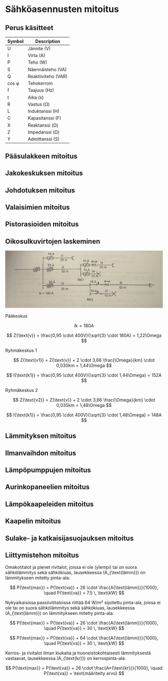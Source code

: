 # Sähköasennusten mitoitus

## Perus käsitteet

| Symbol | Description         |
| ------ | ------------------- |
| U      | Jännite (V)         |
| I      | Virta (A)           |
| P      | Teho (W)            |
| S      | Näennäisteho (VA)   |
| Q      | Reaktiiviteho (VAR) |
| cos φ  | Tehokerroin         |
| f      | Taajuus (Hz)        |
| t      | Aika (s)            |
| R      | Vastus (Ω)          |
| L      | Induktanssi (H)     |
| C      | Kapasitanssi (F)    |
| X      | Reaktanssi (Ω)      |
| Z      | Impedanssi (Ω)      |
| Y      | Admittanssi (S)     |

## Pääsulakkeen mitoitus

## Jakokeskuksen mitoitus

## Johdotuksen mitoitus

## Valaisimien mitoitus

## Pistorasioiden mitoitus

## Oikosulkuvirtojen laskeminen

![Esimerkki](images/example1.jpg)

Pääkeskus

$$
I{\text{k}} = 180A
$$

$$
Z{\text{v}} = \frac{0,95 \cdot 400V}{\sqrt{3} \cdot 180A} = 1,22\Omega
$$

Ryhmäkeskus 1

$$
Z{\text{v1}} = Z{\text{v}} + 2 \cdot 3,66 \frac{\Omega}{km} \cdot 0,030km = 1,44\Omega
$$

$$
I{\text{k1}} = \frac{0,95 \cdot 400V}{\sqrt{3} \cdot 1,44\Omega} = 152A
$$

Ryhmäkeskus 2

$$
Z{\text{v2}} = Z{\text{v}} + 2 \cdot 3,66 \frac{\Omega}{km} \cdot 0,035km = 1,48\Omega
$$

$$
I{\text{k1}} = \frac{0,95 \cdot 400V}{\sqrt{3} \cdot 1,48\Omega} = 148A
$$

## Lämmityksen mitoitus

## Ilmanvaihdon mitoitus

## Lämpöpumppujen mitoitus

## Aurinkopaneelien mitoitus

## Lämpökaapeleiden mitoitus

## Kaapelin mitoitus

## Sulake- ja katkaisijasuojauksen mitoitus

## Liittymistehon mitoitus

Omakotitalot ja pienet rivitalot, joissa ei ole (ylempi) tai on suora sähkölämmitys sekä sähkökiuas, lausekkeessa \(A\_{\text{lämm}}\) on lämmitykseen mitetty pinta-ala:

$$
P{\text{max}} = P{\text{va}} + 26 \cdot \frac{A{\text{lämm}}}{1000}, \quad P{\text{va}} = 7.5 \, \text{kW}
$$

Nykyaikaisissa passiivititaloissa riittää 64 W/m² sijoitettu pinta-ala, joissa ei ole tai on suora sähkölämmitys sekä sähkökiuas, lausekkeessa \(A\_{\text{lämm}}\) on lämmitykseen mitetty pinta-ala:

$$
P{\text{max}} = P{\text{va}} + 26 \cdot \frac{A{\text{lämm}}}{1000}, \quad P{\text{va}} = 30 \, \text{kW}
$$

$$
P{\text{max}} = P{\text{va}} + 64 \cdot \frac{A{\text{lämm}}}{1000}, \quad P{\text{va}} = 30 \, \text{kW}
$$

Kerros- ja rivitalot ilman kiukaita ja huoneistokohtaisesti lämmityksestä vastaavat, lausekkeessa \(A\_{\text{kr}}\) on kerrospinta-ala:

$$
P{\text{max}} = P{\text{va}} + 26 \cdot \frac{A*{\text{kr}}}{1000}, \quad P{\text{va}} = \text{määritelty arvo}
$$
